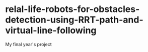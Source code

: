 # relal-life-robots-for-obstacles-detection-using-RRT-path-and-virtual-line-following
My final year's project
